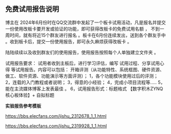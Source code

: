 ## 免费试用报告说明 

博主在 2024年6月份时在QQ交流群中发起了一个板卡试用活动，凡是报名并提交一份使用改板卡要开发或验证的功能，即可获得改板卡的免费试用名额 ， 不到一周时间，就有将近15个群友进行报名 。板卡在6月份连续发出，送到各个群友手中 。收到板卡后，提交一份使用报告，即可永久麻烦获得改板卡 。

陆陆续续以及收到群友们的使用报告，使用报告按照每个人单独建立文件夹  。



试用报告要求：
试用者收到主板后，进行学习评估，编写 试用过程、分享试用心得 等试用报告。内容可以包括：
开箱评测（从功能特性、系统框图、硬件资源、做工、软件资源、功能演示等方面评测）；
1，各个功能模块使用过后的评测；
2，连载的入门教程或者说明；
3，得意的小经验；
4，完成小项目流程等.....
5，能在主流媒体博客上发表最佳 。
6，试用报告形式：标题格式 【数字积木ZYNQ核心板体验】+ 自拟标题

**实验报告参考模板**

https://bbs.elecfans.com/jishu_2312678_1_1.html

https://bbs.elecfans.com/jishu_2319928_1_1.html



